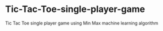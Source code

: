 # Tic-Tac-Toe-single-player-game
Tic Tac Toe single player game using Min Max machine learning algorithm
